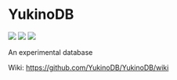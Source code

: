YukinoDB
========

![](https://cdn.rawgit.com/LunaGao/BlessYourCodeTag/master/tags/god.svg) ![](https://cdn.rawgit.com/LunaGao/BlessYourCodeTag/master/tags/sakyamuni.svg) ![](https://cdn.rawgit.com/LunaGao/BlessYourCodeTag/master/tags/alpaca.svg)

An experimental database

Wiki: https://github.com/YukinoDB/YukinoDB/wiki
